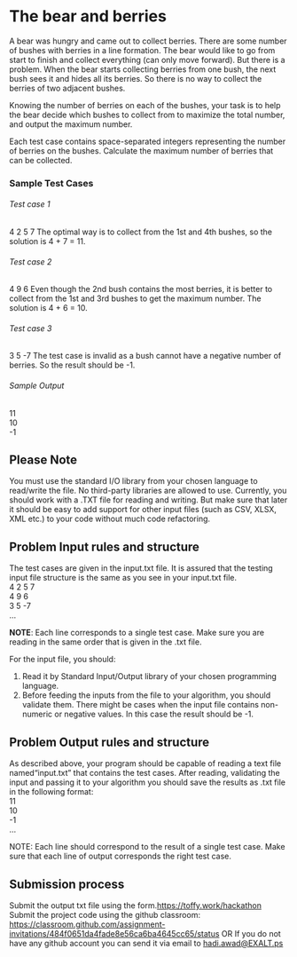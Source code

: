 # The bear and berries
A bear was hungry and came out to collect berries. There are some number of bushes with berries in a line formation. The bear would like to go from start to finish and collect everything (can only move forward). But there is a problem. When the bear starts collecting berries from one bush, the next bush sees it and hides all its berries. So there is no way to collect the berries of two adjacent bushes. 

Knowing the number of berries on each of the bushes, your task is to help the bear decide which bushes to collect from to maximize the total number, and output the maximum number.

Each test case contains space-separated integers representing the number of berries on the bushes. Calculate the maximum number of berries that can be collected. 

### Sample Test Cases
###### Test case 1
4 2 5 7
The optimal way is to collect from the 1st and 4th bushes, so the solution is 4 + 7 = 11.
 
###### Test case 2
4 9 6
Even though the 2nd bush contains the most berries, it is better to collect from the 1st and 3rd bushes to get the maximum number. The solution is 4 + 6 = 10.
 
###### Test case 3
3 5 -7
The test case is invalid as a bush cannot have a negative number of berries. So the result should be -1.
 
###### Sample Output
11</br>10</br>-1
 
## Please Note
You must use the standard I/O library from your chosen language to read/write the file. No third-party libraries are allowed to use. Currently, you should work with a .TXT file for reading and writing. But make sure that later it should be easy to add support for other input files (such as CSV, XLSX, XML etc.) to your code without much code refactoring. 

## Problem Input rules and structure
The test cases are given in the input.txt file. It is assured that the testing input file structure is the same as you see in your input.txt file.
</br>4 2 5 7</br>4 9 6</br>3 5 -7</br>…
 
**NOTE**: Each line corresponds to a single test case. Make sure you are reading in the same order that is given in the .txt file.

For the input file, you should:
1) Read it by Standard Input/Output library of your chosen programming language.
2) Before feeding the inputs from the file to your algorithm, you should validate them. There might be cases when the input file contains non-numeric or negative values. In this case the result should be -1.

## Problem Output rules and structure
As described above, your program should be capable of reading a text file named“input.txt” that contains the test cases. After reading, validating the input and passing it to your algorithm you should save the results as ․txt file in the following format:
</br>11</br>10</br>-1</br>…

NOTE: Each line should correspond to the result of a single test case.
Make sure that each line of output corresponds the right test case.
 
## Submission process
Submit the output txt file using the form.https://toffy.work/hackathon
Submit the project code using the github classroom: 
https://classroom.github.com/assignment-invitations/484f0651da4fade8e56ca6ba4645cc65/status 
OR If you do not have any github account you can send it via email to hadi.awad@EXALT.ps 
